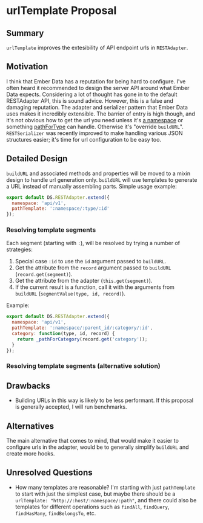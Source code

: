 # urlTemplate Proposal

## Summary

`urlTemplate` improves the extesibility of API endpoint urls in `RESTAdapter`.

## Motivation

I think that Ember Data has a reputation for being hard to configure. I've often
heard it recommended to design the server API around what Ember Data expects.
Considering a lot of thought has gone in to the default RESTAdapter API, this
is sound advice. However, this is a false and damaging reputation. The adapter
and serializer pattern that Ember Data uses makes it incredibly extensible. The
barrier of entry is high though, and it's not obvious how to get the url you need
unless it's [a namespace](http://emberjs.com/guides/models/connecting-to-an-http-server/#toc_url-prefix)
or something [pathForType](http://emberjs.com/guides/models/customizing-adapters/#toc_path-customization)
can handle. Otherwise it's "override `buildURL`". `RESTSerializer` was recently
improved to make handling various JSON structures easier; it's time for url
configuration to be easy too.

## Detailed Design

`buildURL` and associated methods and properties will be moved to a mixin design
to handle url generation only. `buildURL` will use templates to generate a URL
instead of manually assembling parts. Simple usage example:

```javascript
export default DS.RESTAdapter.extend({
  namespace: 'api/v1',
  pathTemplate: ':namespace/:type/:id'
});
```

### Resolving template segments

Each segment (starting with `:`), will be resolved by trying a number of strategies:

1. Special case `:id` to use the `id` argument passed to `buildURL`.
2. Get the attribute from the `record` argument passed to `buildURL`
   (`record.get(segment)`).
3. Get the attribute from the adapter (`this.get(segment)`).
4. If the current result is a function, call it with the arguments from `buildURL`
   (`segmentValue(type, id, record)`).

Example:

```javascript
export default DS.RESTAdapter.extend({
  namespace: 'api/v1',
  pathTemplate: ':namespace/:parent_id/:category/:id',
  category: function(type, id, record) {
    return _pathForCategory(record.get('category'));
  }
});
```


### Resolving template segments (alternative solution)

## Drawbacks

* Building URLs in this way is likely to be less performant. If this proposal is
  generally accepted, I will run benchmarks.

## Alternatives

The main alternative that comes to mind, that would make it easier to configure
urls in the adapter, would be to generally simplify `buildURL` and create more
hooks.

## Unresolved Questions

* How many templates are reasonable? I'm starting with just `pathTemplate` to
  start with just the simplest case, but maybe there should be a
  `urlTemplate: "http://:host/:namespace/:path"`, and there could also be
  templates for different operations such as `findAll`, `findQuery`,
  `findHasMany`, `findBelongsTo`, etc.

